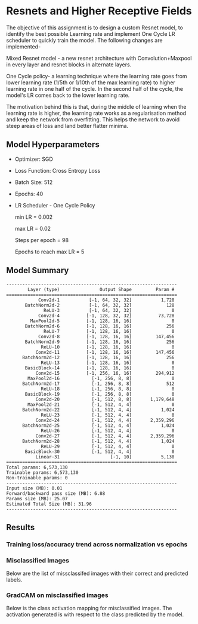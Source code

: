 # Resnets and Higher Receptive Fields

The objective of this assignment is to design a custom Resnet model, to identify the best possible Learning rate and implement One Cycle LR scheduler to quickly train the model. The following changes are implemented- 

Mixed Resnet model - a new resnet architecture with Convolution+Maxpool in every layer and resnet blocks in alternate layers.

One Cycle policy- a learning technique where the learning rate goes from lower learning rate (1/5th or 1/10th of the max learning rate) to higher learning rate in one half of the cycle. In the second half of the cycle, the model's LR comes back to the lower learning rate.

The motivation behind this is that, during the middle of learning when the learning rate is higher, the learning rate works as a regularisation method and keep the network from overfitting. This helps the network to avoid steep areas of loss and land better flatter minima.

## Model Hyperparameters

* Optimizer: SGD
* Loss Function: Cross Entropy Loss
* Batch Size: 512
* Epochs: 40

* LR Scheduler - One Cycle Policy

  min LR = 0.002

  max LR = 0.02

  Steps per epoch = 98

  Epochs to reach max LR = 5
  
## Model Summary

```
----------------------------------------------------------------
        Layer (type)               Output Shape         Param #
================================================================
            Conv2d-1           [-1, 64, 32, 32]           1,728
       BatchNorm2d-2           [-1, 64, 32, 32]             128
              ReLU-3           [-1, 64, 32, 32]               0
            Conv2d-4          [-1, 128, 32, 32]          73,728
         MaxPool2d-5          [-1, 128, 16, 16]               0
       BatchNorm2d-6          [-1, 128, 16, 16]             256
              ReLU-7          [-1, 128, 16, 16]               0
            Conv2d-8          [-1, 128, 16, 16]         147,456
       BatchNorm2d-9          [-1, 128, 16, 16]             256
             ReLU-10          [-1, 128, 16, 16]               0
           Conv2d-11          [-1, 128, 16, 16]         147,456
      BatchNorm2d-12          [-1, 128, 16, 16]             256
             ReLU-13          [-1, 128, 16, 16]               0
       BasicBlock-14          [-1, 128, 16, 16]               0
           Conv2d-15          [-1, 256, 16, 16]         294,912
        MaxPool2d-16            [-1, 256, 8, 8]               0
      BatchNorm2d-17            [-1, 256, 8, 8]             512
             ReLU-18            [-1, 256, 8, 8]               0
       BasicBlock-19            [-1, 256, 8, 8]               0
           Conv2d-20            [-1, 512, 8, 8]       1,179,648
        MaxPool2d-21            [-1, 512, 4, 4]               0
      BatchNorm2d-22            [-1, 512, 4, 4]           1,024
             ReLU-23            [-1, 512, 4, 4]               0
           Conv2d-24            [-1, 512, 4, 4]       2,359,296
      BatchNorm2d-25            [-1, 512, 4, 4]           1,024
             ReLU-26            [-1, 512, 4, 4]               0
           Conv2d-27            [-1, 512, 4, 4]       2,359,296
      BatchNorm2d-28            [-1, 512, 4, 4]           1,024
             ReLU-29            [-1, 512, 4, 4]               0
       BasicBlock-30            [-1, 512, 4, 4]               0
           Linear-31                   [-1, 10]           5,130
================================================================
Total params: 6,573,130
Trainable params: 6,573,130
Non-trainable params: 0
----------------------------------------------------------------
Input size (MB): 0.01
Forward/backward pass size (MB): 6.88
Params size (MB): 25.07
Estimated Total Size (MB): 31.96
----------------------------------------------------------------
```

## Results
### Training loss/accuracy trend across normalization vs epochs

### Misclassified Images

Below are the list of missclassifed images with their correct and predicted labels.


### GradCAM on misclassified images

Below is the class activation mapping for misclassified images. The activation generated is with respect to the class predicted by the model.
